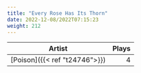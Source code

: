 ```yaml
---
title: "Every Rose Has Its Thorn"
date: 2022-12-08/2022T07:15:23
weight: 212
---
```




 Artist | Plays 
----- | -----:
[Poison]({{< ref "t24746">}}) | 4
